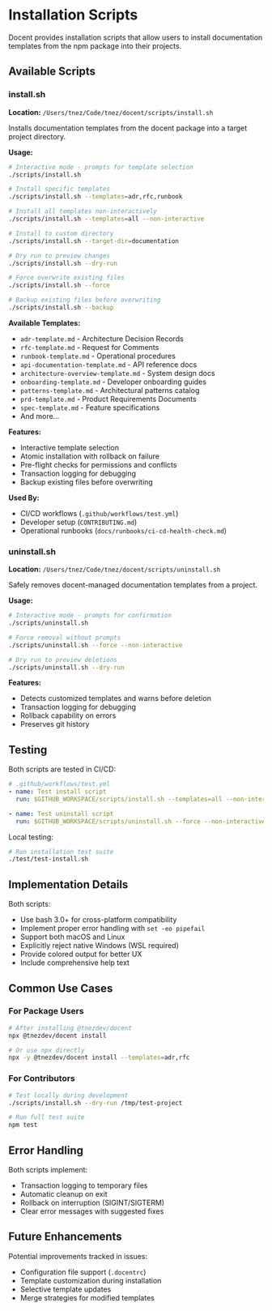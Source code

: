 # Installation Scripts

Docent provides installation scripts that allow users to install documentation templates from the npm package into their projects.

## Available Scripts

### install.sh

**Location:** `/Users/tnez/Code/tnez/docent/scripts/install.sh`

Installs documentation templates from the docent package into a target project directory.

**Usage:**

```bash
# Interactive mode - prompts for template selection
./scripts/install.sh

# Install specific templates
./scripts/install.sh --templates=adr,rfc,runbook

# Install all templates non-interactively
./scripts/install.sh --templates=all --non-interactive

# Install to custom directory
./scripts/install.sh --target-dir=documentation

# Dry run to preview changes
./scripts/install.sh --dry-run

# Force overwrite existing files
./scripts/install.sh --force

# Backup existing files before overwriting
./scripts/install.sh --backup
```

**Available Templates:**
- `adr-template.md` - Architecture Decision Records
- `rfc-template.md` - Request for Comments
- `runbook-template.md` - Operational procedures
- `api-documentation-template.md` - API reference docs
- `architecture-overview-template.md` - System design docs
- `onboarding-template.md` - Developer onboarding guides
- `patterns-template.md` - Architectural patterns catalog
- `prd-template.md` - Product Requirements Documents
- `spec-template.md` - Feature specifications
- And more...

**Features:**
- Interactive template selection
- Atomic installation with rollback on failure
- Pre-flight checks for permissions and conflicts
- Transaction logging for debugging
- Backup existing files before overwriting

**Used By:**
- CI/CD workflows (`.github/workflows/test.yml`)
- Developer setup (`CONTRIBUTING.md`)
- Operational runbooks (`docs/runbooks/ci-cd-health-check.md`)

### uninstall.sh

**Location:** `/Users/tnez/Code/tnez/docent/scripts/uninstall.sh`

Safely removes docent-managed documentation templates from a project.

**Usage:**

```bash
# Interactive mode - prompts for confirmation
./scripts/uninstall.sh

# Force removal without prompts
./scripts/uninstall.sh --force --non-interactive

# Dry run to preview deletions
./scripts/uninstall.sh --dry-run
```

**Features:**
- Detects customized templates and warns before deletion
- Transaction logging for debugging
- Rollback capability on errors
- Preserves git history

## Testing

Both scripts are tested in CI/CD:

```yaml
# .github/workflows/test.yml
- name: Test install script
  run: $GITHUB_WORKSPACE/scripts/install.sh --templates=all --non-interactive

- name: Test uninstall script
  run: $GITHUB_WORKSPACE/scripts/uninstall.sh --force --non-interactive
```

Local testing:

```bash
# Run installation test suite
./test/test-install.sh
```

## Implementation Details

Both scripts:
- Use bash 3.0+ for cross-platform compatibility
- Implement proper error handling with `set -eo pipefail`
- Support both macOS and Linux
- Explicitly reject native Windows (WSL required)
- Provide colored output for better UX
- Include comprehensive help text

## Common Use Cases

### For Package Users

```bash
# After installing @tnezdev/docent
npx @tnezdev/docent install

# Or use npx directly
npx -y @tnezdev/docent install --templates=adr,rfc
```

### For Contributors

```bash
# Test locally during development
./scripts/install.sh --dry-run /tmp/test-project

# Run full test suite
npm test
```

## Error Handling

Both scripts implement:
- Transaction logging to temporary files
- Automatic cleanup on exit
- Rollback on interruption (SIGINT/SIGTERM)
- Clear error messages with suggested fixes

## Future Enhancements

Potential improvements tracked in issues:
- Configuration file support (`.docentrc`)
- Template customization during installation
- Selective template updates
- Merge strategies for modified templates
